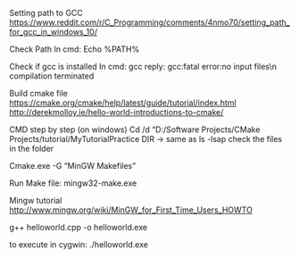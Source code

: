 Setting path to GCC
https://www.reddit.com/r/C_Programming/comments/4nmo70/setting_path_for_gcc_in_windows_10/

Check Path
In cmd: Echo %PATH%

Check if gcc is installed
In cmd: gcc     reply: gcc:fatal error:no input files\n compilation terminated

Build cmake file
https://cmake.org/cmake/help/latest/guide/tutorial/index.html
http://derekmolloy.ie/hello-world-introductions-to-cmake/

CMD step by step (on windows)
Cd /d “D:/Software Projects/CMake Projects/tutorial/MyTutorialPractice
DIR -> same as ls -lsap check the files in the folder

Cmake.exe -G “MinGW Makefiles”

Run Make file:
mingw32-make.exe


Mingw tutorial
http://www.mingw.org/wiki/MinGW_for_First_Time_Users_HOWTO

g++ helloworld.cpp -o helloworld.exe

to execute in cygwin:
./helloworld.exe
